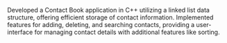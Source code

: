 Developed a Contact Book application in C++ utilizing a linked list data structure, offering efficient storage of contact information. 
Implemented features for adding, deleting, and searching contacts, providing a user- interface for managing contact details with additional features like sorting.
